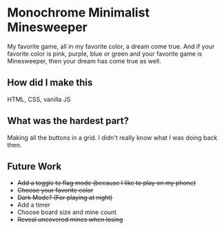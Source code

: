 # Monochrome Minimalist Minesweeper
My favorite game, all in my favorite color, a dream come true. And if your favorite color is pink, purple, blue or green and your favorite game is Minesweeper, then your dream has come true as well.
## How did I make this
HTML, CSS, vanilla JS
## What was the hardest part?
Making all the buttons in a grid. I didn't really know what I was doing back then.
## Future Work
- ~~Add a toggle to flag mode (because I like to play on my phone)~~
- ~~Choose your favorite color~~
- ~~Dark Mode? (For playing at night)~~
- Add a timer
- Choose board size and mine count
- ~~Reveal uncovered mines when losing~~